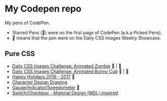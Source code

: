# My Codepen repo
My pens of CodePen.
* Starred Pens (:star2:) were on the first page of CodePen (a.k.a Picked Pens).
* :calendar:   means that the pen were on the Daily CSS Images Weekly Showcase.

## Pure CSS

* [Daily CSS Images Challenge: Animated Zombie](http://codepen.io/jordanamorais/full/jyzBpB/) :star2: | :calendar:
* [Daily CSS Images Challenge: Animated Bunny Cub](http://codepen.io/jordanamorais/full/VPepXW/) :star2: | :calendar:
* [Happy Holidays 2016 - 2017](http://codepen.io/jordanamorais/full/dOLPmW/) :star2:
* [Character Design Drawing](http://codepen.io/jordanamorais/full/mErgBN/)
* [Gauge/Indicator/Speedometer](http://codepen.io/jordanamorais/full/PNQLOb/) :star2:
* [Switch/Checkbox - Material Design (MDL) inspired](http://codepen.io/jordanamorais/full/adxbMV/)
